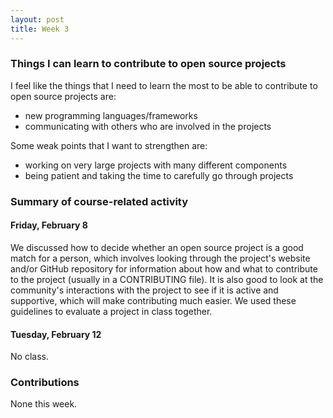 ```yaml
---
layout: post
title: Week 3
---
```


### Things I can learn to contribute to open source projects

I feel like the things that I need to learn the most to be able to contribute to open source projects are:
- new programming languages/frameworks
- communicating with others who are involved in the projects

Some weak points that I want to strengthen are:
- working on very large projects with many different components
- being patient and taking the time to carefully go through projects

### Summary of course-related activity

#### Friday, February 8

We discussed how to decide whether an open source project is a good match for a person, which involves looking through the
project's website and/or GitHub repository for information about how and what to contribute to the project (usually in a
CONTRIBUTING file). It is also good to look at the community's interactions with the project to see if it is active and
supportive, which will make contributing much easier. We used these guidelines to evaluate a project in class together.

#### Tuesday, February 12

No class.

### Contributions

None this week.
